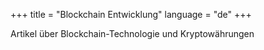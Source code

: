 +++
title = "Blockchain Entwicklung"
language = "de"
+++

Artikel über Blockchain-Technologie und Kryptowährungen
